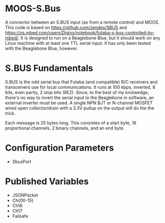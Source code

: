 # MOOS-S.Bus
A connector between an S.BUS input (as from a remote control) and MOOS. This code is based on https://github.com/zendes/SBUS and https://os.mbed.com/users/Digixx/notebook/futaba-s-bus-controlled-by-mbed/. It is designed to run on a Beaglebone Blue, but it should work on any Linux machine with at least one TTL serial input. It has only been tested with the Beaglebone Blue, however. 

# S.BUS Fundamentals
S.BUS is the odd serial bus that Futaba (and compatible) R/C receivers and transceivers use for local communications. It runs at 100 kbps, inverted, 8 bits, even parity, 2 stop bits (8E2). Since, to the best of my knolwedge, there's no way to invert the serial input to the Beaglebone in software, an external inverter must be used. A single NPN BJT or N-channel MOSFET wired open collector/drain with a 3.3V pullup on the output will do the the trick.

Each message is 25 bytes long. This consistes of a start byte, 16 proportional channels, 2 binary channels, and an end byte. 

# Configuration Parameters
* SbusPort

# Published Variables
* JSONPacket
* Ch{00-15}
* Ch16
* Ch17
* Failsafe
